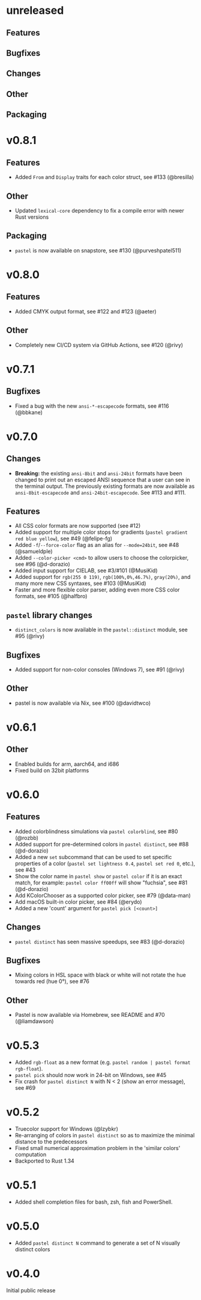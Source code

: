 # unreleased

## Features

## Bugfixes

## Changes

## Other

## Packaging



# v0.8.1

## Features

- Added `From` and `Display` traits for each color struct, see #133 (@bresilla)

## Other

- Updated `lexical-core` dependency to fix a compile error with newer Rust versions

## Packaging

- `pastel` is now available on snapstore, see #130 (@purveshpatel511)


# v0.8.0

## Features

- Added CMYK output format, see #122 and #123 (@aeter)

## Other

- Completely new CI/CD system via GitHub Actions, see #120 (@rivy)

# v0.7.1

## Bugfixes

- Fixed a bug with the new `ansi-*-escapecode` formats, see #116 (@bbkane)

# v0.7.0

## Changes

- **Breaking:** the existing `ansi-8bit` and `ansi-24bit` formats have been changed to
  print out an escaped ANSI sequence that a user can see in the terminal output.
  The previously existing formats are now available as `ansi-8bit-escapecode` and
  `ansi-24bit-escapecode`. See #113 and #111.

## Features

- All CSS color formats are now supported (see #12)
- Added support for multiple color stops for gradients (`pastel gradient red blue yellow`), see #49 (@felipe-fg)
- Added `-f`/`--force-color` flag as an alias for `--mode=24bit`, see #48 (@samueldple)
- Added `--color-picker <cmd>` to allow users to choose the colorpicker, see #96 (@d-dorazio)
- Added input support for CIELAB, see #3/#101 (@MusiKid)
- Added support for `rgb(255 0 119)`, `rgb(100%,0%,46.7%)`, `gray(20%)`, and many more new CSS syntaxes, see #103 (@MusiKid)
- Faster and more flexible color parser, adding even more CSS color formats, see #105 (@halfbro)

## `pastel` library changes

- `distinct_colors` is now available in the `pastel::distinct` module, see #95 (@rivy)

## Bugfixes

- Added support for non-color consoles (Windows 7), see #91 (@rivy)

## Other

- pastel is now available via Nix, see #100 (@davidtwco)

# v0.6.1

## Other

- Enabled builds for arm, aarch64, and i686
- Fixed build on 32bit platforms

# v0.6.0

## Features

- Added colorblindness simulations via `pastel colorblind`, see #80 (@rozbb)
- Added support for pre-determined colors in `pastel distinct`, see #88 (@d-dorazio)
- Added a new `set` subcommand that can be used to set specific properties of a color (`pastel set lightness 0.4`, `pastel set red 0`, etc.), see #43
- Show the color name in `pastel show` or `pastel color` if it is an exact match, for example:
  `pastel color ff00ff` will show "fuchsia", see #81 (@d-dorazio)
- Add KColorChooser as a supported color picker, see #79 (@data-man)
- Add macOS built-in color picker, see #84 (@erydo)
- Added a new 'count' argument for `pastel pick [<count>]`

## Changes

- `pastel distinct` has seen massive speedups, see #83 (@d-dorazio)

## Bugfixes

- Mixing colors in HSL space with black or white will not rotate the hue towards red (hue 0°), see #76

## Other

- Pastel is now available via Homebrew, see README and #70 (@liamdawson)

# v0.5.3

- Added `rgb-float` as a new format (e.g. `pastel random | pastel format rgb-float`).
- `pastel pick` should now work in 24-bit on Windows, see #45
- Fix crash for `pastel distinct N` with N < 2 (show an error message), see #69

# v0.5.2

* Truecolor support for Windows (@lzybkr)
* Re-arranging of colors in `pastel distinct` so as to maximize the minimal distance to the predecessors
* Fixed small numerical approximation problem in the 'similar colors' computation
* Backported to Rust 1.34

# v0.5.1

- Added shell completion files for bash, zsh, fish and PowerShell.

# v0.5.0

- Added `pastel distinct N` command to generate a set of N visually distinct colors

# v0.4.0

Initial public release
